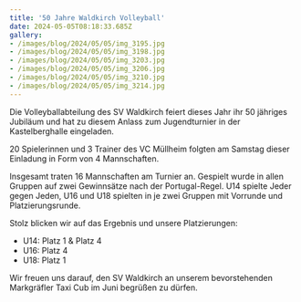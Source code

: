 ```yaml
---
title: '50 Jahre Waldkirch Volleyball'
date: 2024-05-05T08:18:33.685Z
gallery:
- /images/blog/2024/05/05/img_3195.jpg
- /images/blog/2024/05/05/img_3198.jpg
- /images/blog/2024/05/05/img_3203.jpg
- /images/blog/2024/05/05/img_3206.jpg
- /images/blog/2024/05/05/img_3210.jpg
- /images/blog/2024/05/05/img_3214.jpg
---
```

Die Volleyballabteilung des SV Waldkirch feiert dieses Jahr ihr 50 jähriges Jubiläum und hat zu diesem Anlass zum Jugendturnier in der Kastelberghalle eingeladen.

20 Spielerinnen und 3 Trainer des VC Müllheim folgten am Samstag dieser Einladung in Form von 4 Mannschaften.

Insgesamt traten 16 Mannschaften am Turnier an. Gespielt wurde in allen Gruppen auf zwei Gewinnsätze nach der Portugal-Regel. U14 spielte Jeder gegen Jeden, U16 und U18 spielten in je zwei Gruppen mit Vorrunde und Platzierungsrunde.

Stolz blicken wir auf das Ergebnis und unsere Platzierungen:

- U14: Platz 1 & Platz 4
- U16: Platz 4
- U18: Platz 1


Wir freuen uns darauf, den SV Waldkirch an unserem bevorstehenden Markgräfler Taxi Cub im Juni begrüßen zu dürfen.